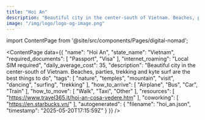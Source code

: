 ```yaml
---
title: "Hoi An"
description: "Beautiful city in the center-south of Vietnam. Beaches, parties, trekking and kyte surf are the best things to do"
image: "/img/logo/logo-og-image.png"
---
```

import ContentPage from '@site/src/components/Pages/digital-nomad';

<ContentPage
    data={{
  "name": "Hoi An",
  "state_name": "Vietnam",
  "required_documents": [
    "Passport",
    "Visa"
  ],
  "internet_roaming": "Local SIM required",
  "daily_average_cost": 35,
  "description": "Beautiful city in the center-south of Vietnam. Beaches, parties, trekking and kyte surf are the best things to do",
  "tags": [
    "nature",
    "temples",
    "mountain",
    "visit",
    "dancing",
    "surfing",
    "trekking"
  ],
  "how_to_arrive": [
    "Airplane",
    "Bus",
    "Car",
    "Train"
  ],
  "how_to_move": [
    "Walk",
    "Taxi",
    "Other"
  ],
  "resources": [
    "https://www.travel365.it/hoi-an-cosa-vedere.htm"
  ],
  "coworking": [
    "https://en.starbucks.vn/"
  ],
  "autogenerated": {
    "filename": "hoi_an.json",
    "timestamp": "2025-05-20T17:15:59Z"
  }
}}
/>
